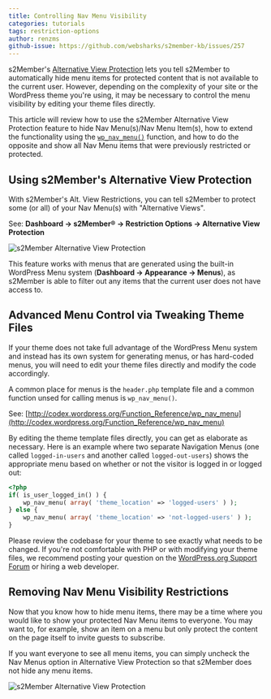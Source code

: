 ```yaml
---
title: Controlling Nav Menu Visibility
categories: tutorials
tags: restriction-options
author: renzms
github-issue: https://github.com/websharks/s2member-kb/issues/257
---
```

s2Member's [Alternative View Protection](http://s2member.com/kb-article/will-s2member-protect-snippets-excerpts-feeds-searches-too/) lets you tell s2Member to automatically hide menu items for protected content that is not available to the current user. However, depending on the complexity of your site or the WordPress theme you're using, it may be necessary to control the menu visibility by editing your theme files directly.

This article will review how to use the s2Member Alternative View Protection feature to hide Nav Menu(s)/Nav Menu Item(s), how to extend the functionality using the [`wp_nav_menu()`](http://codex.wordpress.org/Function_Reference/wp_nav_menu) function, and how to do the opposite and show all Nav Menu items that were previously restricted or protected.

## Using s2Member's Alternative View Protection ##

With s2Member's Alt. View Restrictions, you can tell s2Member to protect some (or all) of your Nav Menu(s) with "Alternative Views".

See: **Dashboard → s2Member® → Restriction Options → Alternative View Protection**

![s2Member Alternative View Protection](https://cloud.githubusercontent.com/assets/13220018/10281422/f854d8d6-6ba6-11e5-8f0f-7db7a9836fad.png)

This feature works with menus that are generated using the built-in WordPress Menu system (**Dashboard → Appearance → Menus**), as s2Member is able to filter out any items that the current user does not have access to.

## Advanced Menu Control via Tweaking Theme Files ##

If your theme does not take full advantage of the WordPress Menu system and instead has its own system for generating menus, or has hard-coded menus, you will need to edit your theme files directly and modify the code accordingly.

A common place for menus is the `header.php` template file and a common function unsed for calling menus is `wp_nav_menu()`.

See: [http://codex.wordpress.org/Function_Reference/wp_nav_menu](http://codex.wordpress.org/Function_Reference/wp_nav_menu)

By editing the theme template files directly, you can get as elaborate as necessary. Here is an example where two separate Navigation Menus (one called `logged-in-users` and another called `logged-out-users`) shows the appropriate menu based on whether or not the visitor is logged in or logged out:

```php
<?php
if( is_user_logged_in() ) {
    wp_nav_menu( array( 'theme_location' => 'logged-users' ) );
} else {
    wp_nav_menu( array( 'theme_location' => 'not-logged-users' ) );
}
```

Please review the codebase for your theme to see exactly what needs to be changed. If you're not comfortable with PHP or with modifying your theme files, we recommend posting your question on the [WordPress.org Support Forum](http://wordpress.org/support/) or hiring a web developer.

## Removing Nav Menu Visibility Restrictions ##

Now that you know how to hide menu items, there may be a time where you would like to show your protected Nav Menu items to everyone. You may want to, for example, show an item on a menu but only protect the content on the page itself to invite guests to subscribe. 

If you want everyone to see all menu items, you can simply uncheck the Nav Menus option in Alternative View Protection so that s2Member does not hide any menu items.

![s2Member Alternative View Protection](https://cloud.githubusercontent.com/assets/13220018/10281361/8c7fe196-6ba6-11e5-8354-5a282cdfba4a.png)
